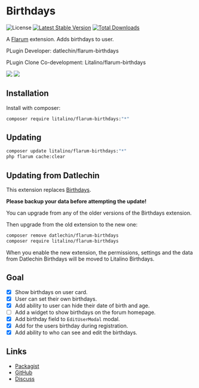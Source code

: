 # Birthdays

![License](https://img.shields.io/badge/license-MIT-blue.svg) [![Latest Stable Version](https://img.shields.io/packagist/v/litalino/flarum-birthdays.svg)](https://packagist.org/packages/litalino/flarum-birthdays) [![Total Downloads](https://img.shields.io/packagist/dt/litalino/flarum-birthdays.svg)](https://packagist.org/packages/litalino/flarum-birthdays)

A [Flarum](http://flarum.org) extension. Adds birthdays to user.

PLugin Developer: datlechin/flarum-birthdays

PLugin Clone Co-development: Litalino/flarum-birthdays

![](https://i.imgur.com/jfkTnp2.png)
![](https://i.imgur.com/vUtUvIS.png)

## Installation

Install with composer:

```sh
composer require litalino/flarum-birthdays:"*"
```

## Updating

```sh
composer update litalino/flarum-birthdays:"*"
php flarum cache:clear
```

## Updating from Datlechin

This extension replaces [Birthdays](https://github.com/datlechin/flarum-birthdays).

**Please backup your data before attempting the update!**

You can upgrade from any of the older versions of the Birthdays extension.

Then upgrade from the old extension to the new one:

```sh
composer remove datlechin/flarum-birthdays
composer require litalino/flarum-birthdays
```

When you enable the new extension, the permissions, settings and the data from Datlechin Birthdays will be moved to Litalino Birthdays.

## Goal

- [x] Show birthdays on user card.
- [x] User can set their own birthdays.
- [x] Add ability to user can hide their date of birth and age.
- [ ] Add a widget to show birthdays on the forum homepage.
- [x] Add birthday field to `EditUserModal` modal.
- [x] Add for the users birthday during registration.
- [x] Add ability to who can see and edit the birthdays.

## Links

- [Packagist](https://packagist.org/packages/litalino/flarum-birthdays)
- [GitHub](https://github.com/litalino/flarum-birthdays)
- [Discuss](https://discuss.flarum.org/d/29793)

